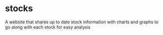 # stocks
A website that shares up to date stock information with charts and graphs to go along with each stock for easy analysis
